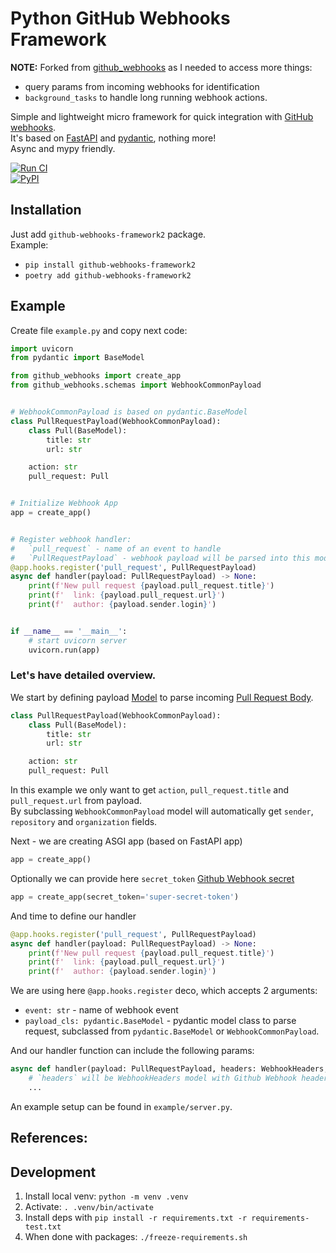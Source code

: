 # Python GitHub Webhooks Framework

**NOTE:** Forked from [github_webhooks](https://github.com/karech/github-webhooks) as I needed to access more things:

- query params from incoming webhooks for identification
- `background_tasks` to handle long running webhook actions.

Simple and lightweight micro framework for quick integration with [GitHub
webhooks][1].  
It's based on [FastAPI][3] and [pydantic][4], nothing more!  
Async and mypy friendly.

[![Run CI](https://github.com/morriz/github-webhooks/actions/workflows/ci.yml/badge.svg?branch=main)](https://github.com/morriz/github-webhooks/actions/workflows/ci.yml)  
[![PyPI](https://img.shields.io/pypi/v/github-webhooks-framework2.svg)][2]

## Installation

Just add `github-webhooks-framework2` package.  
Example:

- `pip install github-webhooks-framework2`
- `poetry add github-webhooks-framework2`

## Example

Create file `example.py` and copy next code:

```python
import uvicorn
from pydantic import BaseModel

from github_webhooks import create_app
from github_webhooks.schemas import WebhookCommonPayload


# WebhookCommonPayload is based on pydantic.BaseModel
class PullRequestPayload(WebhookCommonPayload):
    class Pull(BaseModel):
        title: str
        url: str

    action: str
    pull_request: Pull


# Initialize Webhook App
app = create_app()


# Register webhook handler:
#   `pull_request` - name of an event to handle
#   `PullRequestPayload` - webhook payload will be parsed into this model
@app.hooks.register('pull_request', PullRequestPayload)
async def handler(payload: PullRequestPayload) -> None:
    print(f'New pull request {payload.pull_request.title}')
    print(f'  link: {payload.pull_request.url}')
    print(f'  author: {payload.sender.login}')


if __name__ == '__main__':
    # start uvicorn server
    uvicorn.run(app)
```

### Let's have detailed overview.

We start by defining payload [Model][5] to parse incoming [Pull Request Body][6].

```python
class PullRequestPayload(WebhookCommonPayload):
    class Pull(BaseModel):
        title: str
        url: str

    action: str
    pull_request: Pull
```

In this example we only want to get `action`, `pull_request.title` and `pull_request.url` from payload.  
By subclassing `WebhookCommonPayload` model will automatically get `sender`, `repository` and `organization` fields.

Next - we are creating ASGI app (based on FastAPI app)

```python
app = create_app()
```

Optionally we can provide here `secret_token` [Github Webhook secret][7]

```python
app = create_app(secret_token='super-secret-token')
```

And time to define our handler

```python
@app.hooks.register('pull_request', PullRequestPayload)
async def handler(payload: PullRequestPayload) -> None:
    print(f'New pull request {payload.pull_request.title}')
    print(f'  link: {payload.pull_request.url}')
    print(f'  author: {payload.sender.login}')
```

We are using here `@app.hooks.register` deco, which accepts 2 arguments:

- `event: str` - name of webhook event
- `payload_cls: pydantic.BaseModel` - pydantic model class to parse request, subclassed from `pydantic.BaseModel`
  or `WebhookCommonPayload`.

And our handler function can include the following params:

```python
async def handler(payload: PullRequestPayload, headers: WebhookHeaders, query_params: QueryParams, background_tasks: BackgroundTasks) -> Optional[str]:
    # `headers` will be WebhookHeaders model with Github Webhook headers parsed.
    ...
```

An example setup can be found in `example/server.py`.

## References:

[1]: https://developer.github.com/webhooks/
[2]: https://pypi.python.org/pypi/github-webhooks-framework
[3]: https://fastapi.tiangolo.com/
[4]: https://pydantic-docs.helpmanual.io/
[5]: https://pydantic-docs.helpmanual.io/usage/models/
[6]: https://docs.github.com/en/developers/webhooks-and-events/webhooks/webhook-events-and-payloads#pull_request
[7]: https://docs.github.com/en/developers/webhooks-and-events/webhooks/securing-your-webhooks

## Development

1. Install local venv: `python -m venv .venv`
2. Activate: `. .venv/bin/activate`
3. Install deps with `pip install -r requirements.txt -r requirements-test.txt`
4. When done with packages: `./freeze-requirements.sh`
